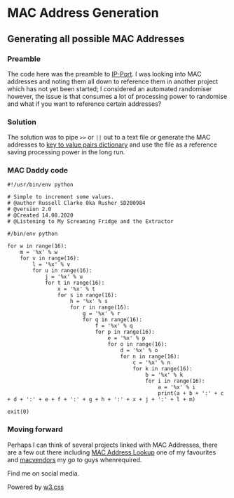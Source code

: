 # MAC Address Generation
## Generating all possible MAC Addresses

### Preamble
The code here was the preamble to [IP-Port](https://russc-xer0n3.github.io/IP-Port). I was looking into MAC addresses and noting them all down to reference them in another project which has not yet been started; I considered an automated randomiser however, the issue is that consumes a lot of processing power to randomise and what if you want to reference certain addresses?

### Solution
The solution was to pipe ```>>``` or ```||``` out to a text file or generate the MAC addresses to [key to value pairs dictionary](https://www.geeksforgeeks.org/add-a-keyvalue-pair-to-dictionary-in-python/) and use the file as a reference saving processing power in the long run.

### MAC Daddy code
```
#!/usr/bin/env python

# Simple to increment some values.
# @author Russell Clarke 0ka Rusher SD200984
# @version 2.0  
# @Created 14.08.2020
# @Listening to My Screaming Fridge and the Extractor

#/bin/env python

for w in range(16):
    m = '%x' % w
    for v in range(16):
        l = '%x' % v
        for u in range(16):
            j = '%x' % u
            for t in range(16):
                x = '%x' % t
                for s in range(16):
                    h = '%x' % s
                    for r in range(16):
                        g = '%x' % r
                        for q in range(16):
                            f = '%x' % q
                            for p in range(16):
                                e = '%x' % p
                                for o in range(16):
                                    d = '%x' % o
                                    for n in range(16):
                                        c = '%x' % n
                                        for k in range(16):
                                            b = '%x' % k
                                            for i in range(16):
                                                a = '%x' % i
                                                print(a + b + ':' + c + d + ':' + e + f + ':' + g + h + ':' + x + j + ':' + l + m)

exit(0)
```

### Moving forward
Perhaps I can think of several projects linked with MAC Addresses, there are a few out there including [MAC Address Lookup](https://maclookup.app/) one of my favourites and [macvendors](https://macvendors.com/) my go to guys whenrequired. 
<head>
    <meta content="text/html; charset=utf-8" http-equiv="Content-Type">
    <meta charset="UTF-8">
    <meta name="description" content="Projects and Portfolio">
    <meta name="keywords" content="HTML, CSS, JavaScript, PHP, MySQLi, Python, Java, C, C++, C#, Time, Shapes">
    <meta name="author" content="Russell Clarke">
    <meta name="viewport" content="width=device-width, initial-scale=1.0">
    <link rel="stylesheet" href="https://www.w3schools.com/w3css/4/w3.css">
    <link rel="stylesheet" href="https://fonts.googleapis.com/css?family=Roboto">
    <link rel="stylesheet" href="https://cdnjs.cloudflare.com/ajax/libs/font-awesome/4.7.0/css/font-awesome.min.css">
</head>
<footer class="w3-container w3-teal w3-center w3-margin-top">
  <p>Find me on social media.</p>
  <a href="https://www.facebook.com/profile.php?id=100075972987666"><i class="fa fa-facebook-official w3-hover-opacity"></i></a>
  <a href="https://www.instagram.com/russellclarke821"><i class="fa fa-instagram w3-hover-opacity"></i></a>
  <a href="https://www.pinterest.co.uk/russellclarke821/"><i class="fa fa-pinterest-p w3-hover-opacity"></i></a>
  <a href="https://twitter.com/Developing821"><i class="fa fa-twitter w3-hover-opacity"></i></a>
  <a href="https://www.linkedin.com/in/russell-clarke-09a1a5238"></a><i class="fa fa-linkedin w3-hover-opacity"></i>
  <p>Powered by <a href="https://www.w3schools.com/w3css/default.asp" target="_blank">w3.css</a></p>
</footer>
